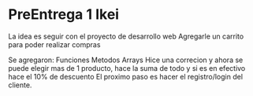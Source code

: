 # PreEntrega 1 Ikei
La idea es seguir con el proyecto de desarrollo web
Agregarle un carrito para poder realizar compras

Se agregaron:
Funciones
Metodos
Arrays
Hice una correcion y ahora se puede elegir mas de 1 producto, hace la suma de todo y si es en efectivo hace el 10% de descuento
El proximo paso es hacer el registro/login del cliente.
